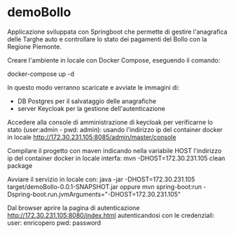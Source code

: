 # demoBollo

Applicazione sviluppata con Springboot che permette di gestire l'anagrafica delle Targhe auto e controllare lo stato dei pagamenti del Bollo con la Regione Piemonte.

Creare l'ambiente in locale con Docker Compose, eseguendo il comando:

docker-compose up -d

In questo modo verranno scaricate e avviate le immagini di:
- DB Postgres per il salvataggio delle anagrafiche
- server Keycloak per la gestione dell'autenticazione

Accedere alla console di amministrazione di keycloak per verificarne lo stato (user:admin - pwd: admin):
usando l'indirizzo ip del container docker in locale 
http://172.30.231.105:8085/admin/master/console

Compilare il progetto con maven indicando nella variabile HOST l'indirizzo ip del container docker in locale interfa:
mvn -DHOST=172.30.231.105 clean package

Avviare il servizio in locale con:
java -jar -DHOST=172.30.231.105 target/demoBollo-0.0.1-SNAPSHOT.jar
oppure
mvn spring-boot:run -Dspring-boot.run.jvmArguments="-DHOST=172.30.231.105"

Dal browser aprire la pagina di autenticazione
http://172.30.231.105:8080/index.html
autenticandosi con le credenziali:
user: enricopero
pwd: password





